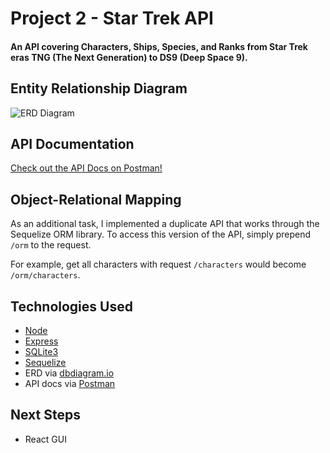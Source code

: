 # Project 2 - Star Trek API
#### An API covering Characters, Ships, Species, and Ranks from Star Trek eras TNG (The Next Generation) to DS9 (Deep Space 9).

## Entity Relationship Diagram
![ERD Diagram](https://i.ibb.co/TK8ZW81/Star-Trek-API.png)

## API Documentation
[Check out the API Docs on Postman!](https://documenter.getpostman.com/view/9534886/SWE27KyV)

## Object-Relational Mapping
As an additional task, I implemented a duplicate API that works through the Sequelize ORM library. To access this version of the API, simply prepend `/orm` to the request.

For example, get all characters with request `/characters` would become `/orm/characters`.

## Technologies Used
- [Node](https://nodejs.org/)
- [Express](https://expressjs.com/)
- [SQLite3](https://www.npmjs.com/package/sqlite3)
- [Sequelize](https://sequelize.org/)
- ERD via [dbdiagram.io](https://dbdiagram.io/home)
- API docs via [Postman](https://www.getpostman.com/)

## Next Steps
- React GUI
